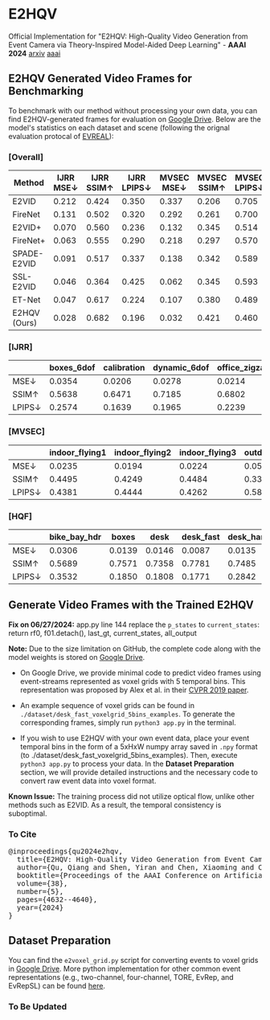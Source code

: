 # E2HQV
Official Implementation for "E2HQV: High-Quality Video Generation from Event Camera via Theory-Inspired Model-Aided Deep Learning" - **AAAI 2024** [arxiv](https://arxiv.org/abs/2401.08117) [aaai](https://ojs.aaai.org/index.php/AAAI/article/download/28263/28517)

## E2HQV Generated Video Frames for Benchmarking
To benchmark with our method without processing your own data, you can find E2HQV-generated frames for evaluation on [Google Drive](https://drive.google.com/file/d/1pZRhDOfx5A7w-KZpPsOc3bq4okR9-58X/view?usp=sharing). Below are the model's statistics on each dataset and scene (following the orignal evaluation protocal of [EVREAL](https://github.com/ercanburak/EVREAL)):

### [Overall]
| Method       | IJRR MSE↓ | IJRR SSIM↑ | IJRR LPIPS↓ | MVSEC MSE↓ | MVSEC SSIM↑ | MVSEC LPIPS↓ | HQF MSE↓ | HQF SSIM↑ | HQF LPIPS↓ |
|--------------|-----------|------------|-------------|------------|-------------|--------------|----------|-----------|------------|
| E2VID        | 0.212     | 0.424      | 0.350       | 0.337      | 0.206       | 0.705        | 0.127    | 0.540     | 0.382      |
| FireNet      | 0.131     | 0.502      | 0.320       | 0.292      | 0.261       | 0.700        | 0.094    | 0.533     | 0.441      |
| E2VID+       | 0.070     | 0.560      | 0.236       | 0.132      | 0.345       | 0.514        | 0.036    | 0.643     | 0.252      |
| FireNet+     | 0.063     | 0.555      | 0.290       | 0.218      | 0.297       | 0.570        | 0.040    | 0.614     | 0.314      |
| SPADE-E2VID  | 0.091     | 0.517      | 0.337       | 0.138      | 0.342       | 0.589        | 0.077    | 0.521     | 0.502      |
| SSL-E2VID    | 0.046     | 0.364      | 0.425       | 0.062      | 0.345       | 0.593        | 0.126    | 0.295     | 0.498      |
| ET-Net       | 0.047     | 0.617      | 0.224       | 0.107      | 0.380       | 0.489        | 0.032    | 0.658     | 0.260      |
| E2HQV (Ours) | 0.028     | 0.682      | 0.196       | 0.032      | 0.421       | 0.460        | 0.019    | 0.671     | 0.261      |

### [IJRR]
|        | boxes_6dof | calibration | dynamic_6dof | office_zigzag | poster_6dof | shapes_6dof | slider_depth |
|--------|------------|-------------|--------------|---------------|-------------|-------------|--------------|
| MSE↓   | 0.0354     | 0.0206      | 0.0278       | 0.0214        | 0.0345      | 0.0407      | 0.0129       |
| SSIM↑  | 0.5638     | 0.6471      | 0.7185       | 0.6802        | 0.5552      | 0.8194      | 0.7879       |
| LPIPS↓ | 0.2574     | 0.1639      | 0.1965       | 0.2239        | 0.1978      | 0.1712      | 0.1623       |

### [MVSEC]
|        | indoor_flying1 | indoor_flying2 | indoor_flying3 | outdoor_day1 | outdoor_day2 |
|--------|----------------|----------------|----------------|--------------|--------------|
| MSE↓   | 0.0235         | 0.0194         | 0.0224         | 0.0518       | 0.0403       |
| SSIM↑  | 0.4495         | 0.4249         | 0.4484         | 0.3343       | 0.4462       |
| LPIPS↓ | 0.4381         | 0.4444         | 0.4262         | 0.5802       | 0.4086       |

### [HQF]
|        | bike_bay_hdr | boxes | desk | desk_fast | desk_hand_only | desk_slow | engineering_posters | high_texture_plants | poster_pillar_1 | poster_pillar_2 | reflective_materials | slow_and_fast_desk | slow_hand | still_life |
|--------|--------------|-------|------|-----------|----------------|-----------|---------------------|---------------------|-----------------|-----------------|----------------------|--------------------|-----------|------------|
| MSE↓   | 0.0306       | 0.0139| 0.0146| 0.0087   | 0.0135         | 0.0223    | 0.0207              | 0.0280              | 0.0108          | 0.0084          | 0.0147               | 0.0246             | 0.0304    | 0.0225     |
| SSIM↑  | 0.5689       | 0.7571| 0.7358| 0.7781   | 0.7485         | 0.6867    | 0.6537              | 0.5559              | 0.6195          | 0.6543          | 0.6924               | 0.6737             | 0.5779    | 0.6878     |
| LPIPS↓ | 0.3532       | 0.1850| 0.1808| 0.1771   | 0.2842         | 0.2711    | 0.2444              | 0.2166              | 0.2746          | 0.2651          | 0.2403               | 0.2531             | 0.3629    | 0.2087     |

## Generate Video Frames with the Trained E2HQV



**Fix on 06/27/2024:** app.py line 144 replace the `p_states` to `current_states`: return rf0, f01.detach(), last_gt, current_states, all_output

**Note:** Due to the size limitation on GitHub, the complete code along with the model weights is stored on [Google Drive](https://drive.google.com/drive/folders/1h_Xq-VcwIIa4xWXhhFAHjZ_z6jSkIUwc?usp=drive_link).

* On Google Drive, we provide minimal code to predict video frames using event-streams represented as voxel grids with 5 temporal bins. This representation was proposed by Alex et al. in their [CVPR 2019 paper](https://openaccess.thecvf.com/content_CVPR_2019/papers/Zhu_Unsupervised_Event-Based_Learning_of_Optical_Flow_Depth_and_Egomotion_CVPR_2019_paper.pdf).

* An example sequence of voxel grids can be found in `./dataset/desk_fast_voxelgrid_5bins_examples`. To generate the corresponding frames, simply run `python3 app.py` in the terminal.

* If you wish to use E2HQV with your own event data, place your event temporal bins in the form of a 5xHxW numpy array saved in `.npy` format (to ./dataset/desk_fast_voxelgrid_5bins_examples). Then, execute `python3 app.py` to process your data. In the **Dataset Preparation** section, we will provide detailed instructions and the necessary code to convert raw event data into voxel format.

**Known Issue:** The training process did not utilize optical flow, unlike other methods such as E2VID. As a result, the temporal consistency is suboptimal.


### To Cite
<pre>
@inproceedings{qu2024e2hqv,
  title={E2HQV: High-Quality Video Generation from Event Camera via Theory-Inspired Model-Aided Deep Learning},
  author={Qu, Qiang and Shen, Yiran and Chen, Xiaoming and Chung, Yuk Ying and Liu, Tongliang},
  booktitle={Proceedings of the AAAI Conference on Artificial Intelligence},
  volume={38},
  number={5},
  pages={4632--4640},
  year={2024}
}
</pre>



## Dataset Preparation

You can find the `e2voxel_grid.py` script for converting events to voxel grids in [Google Drive](https://drive.google.com/drive/folders/1h_Xq-VcwIIa4xWXhhFAHjZ_z6jSkIUwc?usp=drive_link). More python implementation for other common event representations (e.g., two-channel, four-channel, TORE, EvRep, and EvRepSL) can be found [here](https://github.com/VincentQQu/EvRepSL).  
### To Be Updated
